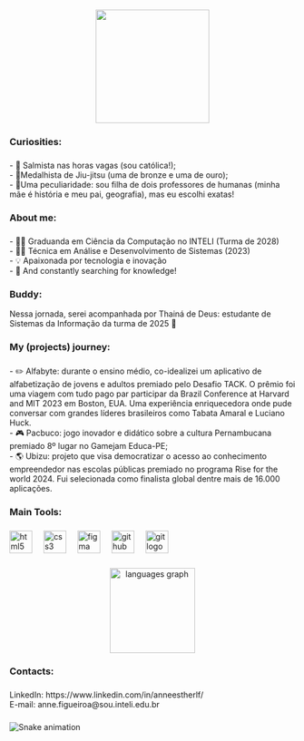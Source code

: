 
###

<div align="center">
  <img height="200" src="https://text.media.giphy.com/v1/media/giphy.gif?token=eyJhbGciOiJIUzI1NiIsInR5cCI6IkpXVCJ9.eyJrZXkiOiJwcm9kLTIwMjAtMDQtMjIiLCJzdHlsZSI6InJhbnNvbSIsInRleHQiOiJXZWxjb21lJTIwdG8lMjBteSUyMEdpdEh1YiEiLCJwYWxldHRlIjoiMSwwLDMsMSwzLDEsMyw0LDMsMCwwLDIsNSwxLDEsNCwzLDMiLCJpYXQiOjE3MzY2NDA0MjB9.bIq388Q8b1NAv-kds9iUQq8fgaL9XmrrRRKfqAttdX4"  />
</div>

###

<h3 align="left">Curiosities:</h3>

###

<p align="left">- 🎤 Salmista nas horas vagas (sou católica!);<br>- 🏅Medalhista de Jiu-jitsu (uma de bronze e uma de ouro);<br>- 👀Uma peculiaridade: sou filha de dois professores de humanas (minha mãe é história e meu pai, geografia), mas eu escolhi exatas!</p>

###

<h3 align="left">About me:</h3>

###

<p align="left">- 👩‍💻 Graduanda em Ciência da Computação no INTELI (Turma de 2028)<br>- 👩‍💻 Técnica em Análise e Desenvolvimento de Sistemas (2023)<br>- 💡 Apaixonada por tecnologia e inovação <br>-  🧠 And constantly searching for knowledge! </p>

###

<h3 align="left">Buddy:</h3>
 <p> Nessa jornada, serei acompanhada por Thainá de Deus: estudante de Sistemas da Informação da turma de 2025 🚀</p>

###

<h3 align="left">My (projects) journey:</h3>

###

<p align="left">- ✏️ Alfabyte: durante o ensino médio, co-idealizei um aplicativo de alfabetização de jovens e adultos premiado pelo Desafio TACK. O prêmio foi uma viagem com tudo pago par participar da Brazil Conference at Harvard and MIT 2023 em Boston, EUA. Uma experiência enriquecedora onde pude conversar com grandes líderes brasileiros como Tabata Amaral e Luciano Huck.<br>- 🎮 Pacbuco: jogo inovador e didático sobre a cultura Pernambucana premiado 8º lugar no Gamejam Educa-PE;<br>- 🌎 Ubizu: projeto que visa democratizar o acesso ao conhecimento empreendedor nas escolas públicas premiado no programa Rise for the world 2024. Fui selecionada como finalista global dentre mais de 16.000 aplicações.</p>

###

<h3 align="left">Main Tools:</h3>

###

<div align="left">
  <img src="https://cdn.jsdelivr.net/gh/devicons/devicon/icons/html5/html5-original.svg" height="40" alt="html5 logo"  />
  <img width="12" />
  <img src="https://cdn.jsdelivr.net/gh/devicons/devicon/icons/css3/css3-original.svg" height="40" alt="css3 logo"  />
  <img width="12" />
  <img src="https://cdn.jsdelivr.net/gh/devicons/devicon/icons/figma/figma-original.svg" height="40" alt="figma logo"  />
  <img width="12" />
  <img src="https://cdn.jsdelivr.net/gh/devicons/devicon/icons/github/github-original.svg" height="40" alt="github logo"  />
  <img width="12" />
  <img src="https://cdn.jsdelivr.net/gh/devicons/devicon/icons/git/git-original.svg" height="40" alt="git logo"  />
</div>

###

<div align="center">
  <img src="https://github-readme-stats.vercel.app/api/top-langs?username=anneestherlf&locale=en&hide_title=false&layout=compact&card_width=320&langs_count=5&theme=dracula&hide_border=false&order=2" height="150" alt="languages graph"  />
</div>

###

<h3 align="left">Contacts:</h3>

###

<p align="left">LinkedIn: https://www.linkedin.com/in/anneestherlf/<br>E-mail: anne.figueiroa@sou.inteli.edu.br</p>

###

<img src="https://raw.githubusercontent.com/anneestherlf/anneestherlf/output/snake.svg" alt="Snake animation" />

###
